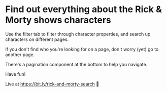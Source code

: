 # Find out everything about the Rick & Morty shows characters
Use the filter tab to filter through character properties, and search up characters on different pages.

If you don't find who you're looking for on a page, don't worry (yet) go to another page.

There's a pagination component at the bottom to help you navigate.

Have fun!

Live at https://bit.ly/rick-and-morty-search 🔆